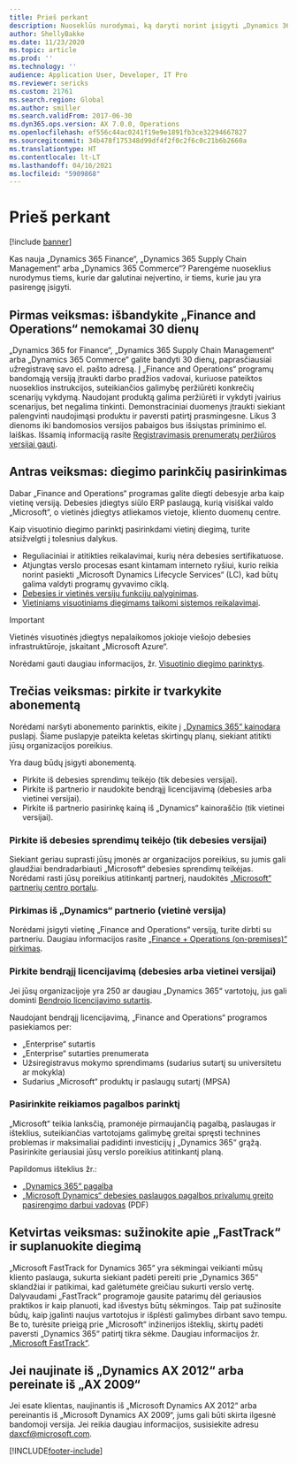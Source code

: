 ```yaml
---
title: Prieš perkant
description: Nuoseklūs nurodymai, ką daryti norint įsigyti „Dynamics 365 Finance“, „Dynamics 365 Supply Chain Management“ arba „Dynamics 365 Commerce“.
author: ShellyBakke
ms.date: 11/23/2020
ms.topic: article
ms.prod: ''
ms.technology: ''
audience: Application User, Developer, IT Pro
ms.reviewer: sericks
ms.custom: 21761
ms.search.region: Global
ms.author: smiller
ms.search.validFrom: 2017-06-30
ms.dyn365.ops.version: AX 7.0.0, Operations
ms.openlocfilehash: ef556c44ac0241f19e9e1891fb3ce32294667827
ms.sourcegitcommit: 34b478f175348d99df4f2f0c2f6c0c21b6b2660a
ms.translationtype: HT
ms.contentlocale: lt-LT
ms.lasthandoff: 04/16/2021
ms.locfileid: "5909868"
---
```

# <a name="before-you-buy"></a>Prieš perkant

[!include [banner](../includes/banner.md)]

Kas nauja „Dynamics 365 Finance“, „Dynamics 365 Supply Chain Management“ arba „Dynamics 365 Commerce“? Parengėme nuoseklius nurodymus tiems, kurie dar galutinai neįvertino, ir tiems, kurie jau yra pasirengę įsigyti.

## <a name="step-one-try-out-finance-and-operations-free-for-30-days"></a>Pirmas veiksmas: išbandykite „Finance and Operations“ nemokamai 30 dienų

„Dynamics 365 for Finance“, „Dynamics 365 Supply Chain Management“ arba „Dynamics 365 Commerce“ galite bandyti 30 dienų, paprasčiausiai užregistravę savo el. pašto adresą. Į „Finance and Operations“ programų bandomąją versiją įtraukti darbo pradžios vadovai, kuriuose pateiktos nuoseklios instrukcijos, suteikiančios galimybę peržiūrėti konkrečių scenarijų vykdymą. Naudojant produktą galima peržiūrėti ir vykdyti įvairius scenarijus, bet negalima tinkinti. Demonstraciniai duomenys įtraukti siekiant palengvinti naudojimąsi produktu ir paversti patirtį prasmingesne. Likus 3 dienoms iki bandomosios versijos pabaigos bus išsiųstas priminimo el. laiškas. Išsamią informaciją rasite [Registravimasis prenumeratų peržiūros versijai gauti](../../dev-itpro/dev-tools/sign-up-preview-subscription.md#subscribe).

## <a name="step-two-choose-a-deployment-option"></a>Antras veiksmas: diegimo parinkčių pasirinkimas

Dabar „Finance and Operations“ programas galite diegti debesyje arba kaip vietinę versiją. Debesies įdiegtys siūlo ERP paslaugą, kurią visiškai valdo „Microsoft“, o vietinės įdiegtys atliekamos vietoje, kliento duomenų centre.

Kaip visuotinio diegimo parinktį pasirinkdami vietinį diegimą, turite atsižvelgti į tolesnius dalykus.

- Reguliaciniai ir atitikties reikalavimai, kurių nėra debesies sertifikatuose.
- Atjungtas verslo procesas esant kintamam interneto ryšiui, kurio reikia norint pasiekti „Microsoft Dynamics Lifecycle Services“ (LC), kad būtų galima valdyti programų gyvavimo ciklą.
- [Debesies ir vietinės versijų funkcijų palyginimas](cloud-prem-comparison.md).
- [Vietiniams visuotiniams diegimams taikomi sistemos reikalavimai](system-requirements-on-prem.md).

> [!IMPORTANT]
> Vietinės visuotinės įdiegtys nepalaikomos jokioje viešojo debesies infrastruktūroje, įskaitant „Microsoft Azure“.

Norėdami gauti daugiau informacijos, žr. [Visuotinio diegimo parinktys](../../dev-itpro/deployment/choose-deployment-type.md).

## <a name="step-three-buy-and-manage-a-subscription"></a>Trečias veiksmas: pirkite ir tvarkykite abonementą

Norėdami naršyti abonemento parinktis, eikite į [„Dynamics 365“ kainodara](https://www.microsoft.com/dynamics365/pricing) puslapį. Šiame puslapyje pateikta keletas skirtingų planų, siekiant atitikti jūsų organizacijos poreikius.

Yra daug būdų įsigyti abonementą.

- Pirkite iš debesies sprendimų teikėjo (tik debesies versijai).
- Pirkite iš partnerio ir naudokite bendrąjį licencijavimą (debesies arba vietinei versijai).
- Pirkite iš partnerio pasirinkę kainą iš „Dynamics“ kainoraščio (tik vietinei versijai).

### <a name="buy-through-a-cloud-solution-provider-cloud-only"></a>Pirkite iš debesies sprendimų teikėjo (tik debesies versijai)

Siekiant geriau suprasti jūsų įmonės ar organizacijos poreikius, su jumis gali glaudžiai bendradarbiauti „Microsoft“ debesies sprendimų teikėjas. Norėdami rasti jūsų poreikius atitinkantį partnerį, naudokitės [„Microsoft“ partnerių centro portalu](https://partnercenter.microsoft.com/partner/home).

### <a name="buy-through-a-dynamics-partner-on-premises"></a>Pirkimas iš „Dynamics“ partnerio (vietinė versija)

Norėdami įsigyti vietinę „Finance and Operations“ versiją, turite dirbti su partneriu. Daugiau informacijos rasite [„Finance + Operations (on-premises)“ pirkimas](purchase-on-premises.md).

### <a name="buy-through-volume-licensing-cloud-or-on-premises"></a>Pirkite bendrąjį licencijavimą (debesies arba vietinei versijai)

Jei jūsų organizacijoje yra 250 ar daugiau „Dynamics 365“ vartotojų, jus gali dominti [Bendrojo licencijavimo sutartis](https://www.microsoft.com/Licensing/product-licensing/dynamics365).

Naudojant bendrąjį licencijavimą, „Finance and Operations“ programos pasiekiamos per:

- „Enterprise“ sutartis
- „Enterprise“ sutarties prenumerata
- Užsiregistravus mokymo sprendimams (sudarius sutartį su universitetu ar mokykla)
- Sudarius „Microsoft“ produktų ir paslaugų sutartį (MPSA)

### <a name="choose-your-support-option"></a>Pasirinkite reikiamos pagalbos parinktį

„Microsoft“ teikia lanksčią, pramonėje pirmaujančią pagalbą, paslaugas ir išteklius, suteikiančias vartotojams galimybę greitai spręsti technines problemas ir maksimaliai padidinti investicijų į „Dynamics 365“ grąžą. Pasirinkite geriausiai jūsų verslo poreikius atitinkantį planą.

Papildomus išteklius žr.:

- [„Dynamics 365“ pagalba](https://www.microsoft.com/dynamics365/support)
- [„Microsoft Dynamics“ debesies paslaugos pagalbos privalumų greito pasirengimo darbui vadovas](https://go.microsoft.com/fwlink/?LinkId=530335) (PDF)

## <a name="step-four-learn-about-fasttrack-and-plan-your-deployment"></a>Ketvirtas veiksmas: sužinokite apie „FastTrack“ ir suplanuokite diegimą

„Microsoft FastTrack for Dynamics 365“ yra sėkmingai veikianti mūsų kliento paslauga, sukurta siekiant padėti pereiti prie „Dynamics 365“ sklandžiai ir patikimai, kad galėtumėte greičiau sukurti verslo vertę. Dalyvaudami „FastTrack“ programoje gausite patarimų dėl geriausios praktikos ir kaip planuoti, kad išvestys būtų sėkmingos. Taip pat sužinosite būdų, kaip įgalinti naujus vartotojus ir išplėsti galimybes dirbant savo tempu. Be to, turėsite prieigą prie „Microsoft“ inžinerijos išteklių, skirtų padėti paversti „Dynamics 365“ patirtį tikra sėkme. Daugiau informacijos žr. [„Microsoft FastTrack“](/dynamics365/fasttrack/).

## <a name="if-you-are-upgrading-from-dynamics-ax-2012-or-migrating-from-ax-2009"></a>Jei naujinate iš „Dynamics AX 2012“ arba pereinate iš „AX 2009“

Jei esate klientas, naujinantis iš „Microsoft Dynamics AX 2012“ arba pereinantis iš „Microsoft Dynamics AX 2009“, jums gali būti skirta ilgesnė bandomoji versija. Jei reikia daugiau informacijos, susisiekite adresu <daxcf@microsoft.com>.


[!INCLUDE[footer-include](../../../includes/footer-banner.md)]